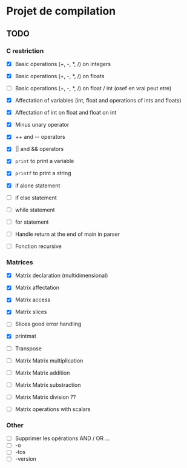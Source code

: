 # Projet de compilation

## TODO
### C restriction
- [x] Basic operations (+, -, *, /) on integers
- [x] Basic operations (+, -, *, /) on floats
- [ ] Basic operations (+, -, *, /) on float / int   (osef en vrai peut etre)
- [x] Affectation of variables (int, float and operations of ints and floats)
- [x] Affectation of int on float and float on int
- [x] Minus unary operator
- [x] ++ and -- operators
- [x] || and && operators

- [x] `print` to print a variable
- [x] `printf` to print a string
- [x] if alone statement
- [ ] if else statement
- [ ] while statement
- [ ] for statement
- [ ] Handle return at the end of main in parser
- [ ] Fonction recursive


### Matrices
- [x] Matrix declaration (multidimensional)
- [x] Matrix affectation
- [x] Matrix access
- [x] Matrix slices 
- [ ] Slices good error handling
- [x] printmat
- [ ] Transpose
- [ ] Matrix Matrix multiplication
- [ ] Matrix Matrix addition
- [ ] Matrix Matrix substraction
- [ ] Matrix Matrix division ??
- [ ] Matrix operations with scalars


### Other
- [ ] Supprimer les opérations AND / OR ...
- [ ] -o 
- [ ] -tos 
- [ ] -version
